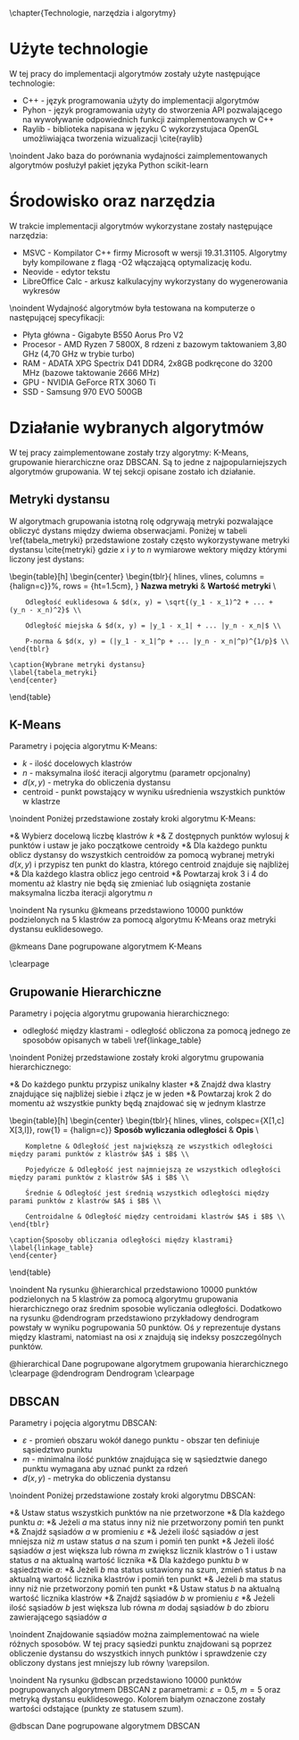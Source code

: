 \chapter{Technologie, narzędzia i algorytmy}
# Użyte technologie
W tej pracy do implementacji algorytmów zostały użyte następujące technologie:

* C++ - język programowania użyty do implementacji algorytmów
* Pyhon - język programowania użyty do stworzenia API pozwalającego na wywoływanie odpowiednich funkcji zaimplementowanych w C++
* Raylib - biblioteka napisana w języku C wykorzystujaca OpenGL umożliwiająca tworzenia wizualizacji \cite{raylib}

\noindent Jako baza do porównania wydajności zaimplementowanych algorytmów posłużył pakiet języka Python scikit-learn

# Środowisko oraz narzędzia
W trakcie implementacji algorytmów wykorzystane zostały następujące narzędzia:

* MSVC - Kompilator C++ firmy Microsoft w wersji 19.31.31105. Algorytmy były kompilowane z flagą -O2 włączającą optymalizację kodu.
* Neovide - edytor tekstu
* LibreOffice Calc - arkusz kalkulacyjny wykorzystany do wygenerowania wykresów

\noindent Wydajność algorytmów była testowana na komputerze o następującej specyfikacji:

* Płyta główna - Gigabyte B550 Aorus Pro V2
* Procesor - AMD Ryzen 7 5800X, 8 rdzeni z bazowym taktowaniem 3,80 GHz (4,70 GHz w trybie turbo)
* RAM - ADATA XPG Spectrix D41 DDR4, 2x8GB podkręcone do 3200 MHz (bazowe taktowanie 2666 MHz)
* GPU - NVIDIA GeForce RTX 3060 Ti
* SSD - Samsung 970 EVO 500GB

# Działanie wybranych algorytmów
W tej pracy zaimplementowane zostały trzy algorytmy: K-Means, grupowanie hierarchiczne oraz DBSCAN. Są to jedne z 
najpopularniejszych algorytmów grupowania. W tej sekcji opisane zostało ich działanie.

## Metryki dystansu
W algorytmach grupowania istotną rolę odgrywają metryki pozwalające obliczyć dystans między dwiema obserwacjami. Poniżej w tabeli 
\ref{tabela_metryki} przedstawione zostały często wykorzystywane metryki dystansu \cite{metryki} gdzie $x$ i $y$ to $n$ wymiarowe wektory między 
którymi liczony jest dystans:

\begin{table}[h]
    \begin{center}
    \begin{tblr}{ hlines, vlines, columns = {halign=c}}%, rows = {ht=1.5cm},  } 
        **Nazwa metryki** & **Wartość metryki** \\ 
        
        Odległość euklidesowa & $d(x, y) = \sqrt{(y_1 - x_1)^2 + ... + (y_n - x_n)^2}$ \\ 
        
        Odległość miejska & $d(x, y) = |y_1 - x_1| + ... |y_n - x_n|$ \\ 
        
        P-norma & $d(x, y) = (|y_1 - x_1|^p + ... |y_n - x_n|^p)^{1/p}$ \\
    \end{tblr}

    \caption{Wybrane metryki dystansu}
    \label{tabela_metryki}
    \end{center}
\end{table}

## K-Means
Parametry i pojęcia algorytmu K-Means:

* $k$ - ilość docelowych klastrów
* $n$ - maksymalna ilość iteracji algorytmu (parametr opcjonalny)
* $d(x, y)$ - metryka do obliczenia dystansu
* centroid - punkt powstający w wyniku uśrednienia wszystkich punktów w klastrze

\noindent Poniżej przedstawione zostały kroki algorytmu K-Means:

*& Wybierz docelową liczbę klastrów $k$
*& Z dostępnych punktów wylosuj $k$ punktów i ustaw je jako początkowe centroidy
*& Dla każdego punktu oblicz dystansy do wszystkich centroidów za pomocą wybranej metryki $d(x, y)$ i przypisz ten punkt do 
   klastra, którego centroid znajduje się najbliżej
*& Dla każdego klastra oblicz jego centroid
*& Powtarzaj krok 3 i 4 do momentu aż klastry nie będą się zmieniać lub osiągnięta zostanie maksymalna liczba iteracji algorytmu $n$

\noindent Na rysunku @kmeans przedstawiono 10000 punktów podzielonych na 5 klastrów za pomocą algorytmu K-Means oraz metryki dystansu 
euklidesowego.

@kmeans Dane pogrupowane algorytmem K-Means

\clearpage
## Grupowanie Hierarchiczne
Parametry i pojęcia algorytmu grupowania hierarchicznego:
* odległość między klastrami - odległość obliczona za pomocą jednego ze sposobów opisanych w tabeli \ref{linkage_table} 

\noindent Poniżej przedstawione zostały kroki algorytmu grupowania hierarchicznego:

*& Do każdego punktu przypisz unikalny klaster
*& Znajdź dwa klastry znajdujące się najbliżej siebie i złącz je w jeden
*& Powtarzaj krok 2 do momentu aż wszystkie punkty będą znajdować się w jednym klastrze

\begin{table}[h]
    \begin{center}
    \begin{tblr}{ hlines, vlines, colspec={X[1,c] X[3,l]}, row{1} = {halign=c}}
        **Sposób wyliczania odległości** & **Opis** \\ 
        
        Kompletne & Odległość jest największą ze wszystkich odległości między parami punktów z klastrów $A$ i $B$ \\

        Pojedyńcze & Odległość jest najmniejszą ze wszystkich odległości między parami punktów z klastrów $A$ i $B$ \\
        
        Średnie & Odległość jest średnią wszystkich odległości między parami punktów z klastrów $A$ i $B$ \\
        
        Centroidalne & Odległość między centroidami klastrów $A$ i $B$ \\
    \end{tblr}

    \caption{Sposoby obliczania odległości między klastrami}
    \label{linkage_table}
    \end{center}
\end{table}

\noindent Na rysunku @hierarchical przedstawiono 10000 punktów podzielonych na 5 klastrów za pomocą algorytmu grupowania hierarchicznego 
oraz średnim sposobie wyliczania odległości. Dodatkowo na rysunku @dendrogram przedstawiono przykładowy dendrogram powstały w 
wyniku pogrupowania 50 punktów. Oś $y$ reprezentuje dystans między klastrami, natomiast na osi $x$ znajdują się indeksy poszczególnych 
punktów.

@hierarchical Dane pogrupowane algorytmem grupowania hierarchicznego
\clearpage
@dendrogram Dendrogram
\clearpage

## DBSCAN
Parametry i pojęcia algorytmu DBSCAN:

* $\varepsilon$ - promień obszaru wokół danego punktu - obszar ten definiuje sąsiedztwo punktu
* $m$ - minimalna ilość punktów znajdująca się w sąsiedztwie danego punktu wymagana aby uznać punkt za rdzeń
* $d(x, y)$ - metryka do obliczenia dystansu

\noindent Poniżej przedstawione zostały kroki algorytmu DBSCAN:

*& Ustaw status wszystkich punktów na nie przetworzone
*& Dla każdego punktu $a$:
    *& Jeżeli $a$ ma status inny niż nie przetworzony pomiń ten punkt
    *& Znajdź sąsiadów $a$ w promieniu $\varepsilon$
    *& Jeżeli ilość sąsiadów $a$ jest mniejsza niż $m$ ustaw status $a$ na szum i pomiń ten punkt
    *& Jeżeli ilość sąsiadów $a$ jest większa lub równa $m$ zwiększ licznik klastrów o 1 i ustaw status $a$ na aktualną wartość licznika
    *& Dla każdego punktu $b$ w sąsiedztwie $a$:
        *& Jeżeli $b$ ma status ustawiony na szum, zmień status $b$ na aktualną wartość licznika klastrów i pomiń ten punkt
        *& Jeżeli $b$ ma status inny niż nie przetworzony pomiń ten punkt
        *& Ustaw status $b$ na aktualną wartość licznika klastrów
        *& Znajdź sąsiadów $b$ w promieniu $\varepsilon$
        *& Jeżeli ilość sąsiadów $b$ jest większa lub równa $m$ dodaj sąsiadów $b$ do zbioru zawierającego sąsiadów $a$

\noindent Znajdowanie sąsiadów można zaimplementować na wiele różnych sposobów. W tej pracy sąsiedzi punktu znajdowani są poprzez 
obliczenie dystansu do wszystkich innych punktów i sprawdzenie czy obliczony dystans jest mniejszy lub równy \varepsilon.

\noindent Na rysunku @dbscan przedstawiono 10000 punktów pogrupowanych algorytmem DBSCAN z parametrami: $\varepsilon = 0.5$, 
$m = 5$ oraz metryką dystansu euklidesowego. Kolorem białym oznaczone zostały wartości odstające (punkty ze statusem szum).

@dbscan Dane pogrupowane algorytmem DBSCAN
